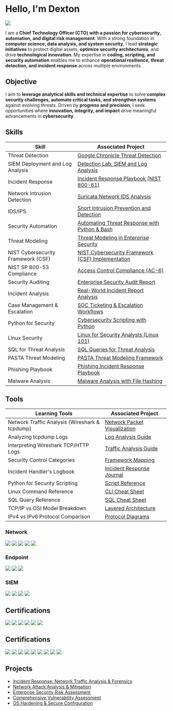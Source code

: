 # Hello, I'm Dexton 
<a href="https://www.linkedin.com/in/corneliusshk/"><img src="https://img.shields.io/badge/-LinkedIn-0072b1?&style=for-the-badge&logo=linkedin&logoColor=white" /></a>

<!--
I am a Cybersecurity Analyst and Technical Problem-Solver with a strong foundation in computer science, data analysis, and automation. With expertise in coding, scripting, and system security, I specialize in protecting digital assets, optimizing processes, and enhancing operational efficiency.
-->




I am a **Chief Technology Officer (CTO) with a passion for cybersecurity, automation, and digital risk management**. With a strong foundation in **computer science, data analysis, and system security**, I lead **strategic initiatives** to protect digital assets, **optimize security architectures**, and drive **technological innovation**.  My expertise in **coding, scripting, and security automation** enables me to enhance **operational resilience, threat detection, and incident response** across multiple environments.


<!--
## Objective


I aim to leverage my analytical skills and technical expertise to solve complex security challenges, automate critical tasks, and fortify systems against evolving threats. Driven by progress and precision, I seek opportunities where innovation, integrity, and impact drive meaningful advancements in cybersecurity. 
-->
<brk>
    
## Objective

I aim to **leverage analytical skills and technical expertise** to solve **complex security challenges, automate critical tasks, and strengthen systems** against evolving threats. Driven by **progress and precision**, I seek opportunities where **innovation, integrity, and impact** drive meaningful advancements in **cybersecurity**.
<brk>
## Skills

<!--
| Skill                                         | Associated Project         |
|-----------------------------------------------|----------------------------|
| SIEM Implementation and Log Analysis          | <a href="https://github.com/chojatkashani/Detection-Lab/tree/main">Detection Lab</a>|
| Network Intrusion Detection | <a href="https://github.com/chojatkashani/Suricata-Project/blob/main/README.md">Suricata</a>|
| NIST SP 800-53 | <a href="https://github.com/chojatkashani/NIST-SP-800-53-AC-6/blob/main/README.md">AC-6</a>|
| IDS/IPS         | <a href="https://github.com/chojatkashani/SNORT/edit/main/README.md">Snort</a>|
| Scripting and Automation for Threat Mitigation | <a href="https://github.com/chojatkashani/Scripting-and-Automation-for-Threat/blob/main/README.md">Example</a>|
| Linux | <a href="https://github.com/chojatkashani/Linux-101/blob/main/README.md">Linux 101</a>|
| SQL | <a href="https://github.com/chojatkashani/SQL-Queries">Applying Filters in SQL</a>|
| Python | <a href="https://github.com/chojatkashani/Python/blob/main/README.md">Programming</a>|
| Threat Modeling | <a href="https://github.com/chojatkashani/Threat-Modeling/blob/main/README.md">Process</a>|
| Threat Detection          | <a href="https://github.com/chojatkashani/Chronicle/blob/main/README.md">Google Chronicle</a>|
| Incident Response Planning and Execution      | <a href="https://github.com/chojatkashani/Incident-Response/blob/main/README.md">NIST 800-61</a>|
| Case Managment and Escalation Handeling | <a href="https://github.com/chojatkashani/Ticketing-Example/blob/main/README.md">Ticketing</a>|
| Applying the NIST CSF | <a href="https://github.com/chojatkashani/NIST-CSF/blob/main/README.md">NIST CSF</a>|
| Security Audit | <a href=https://github.com/chojatkashani/Security-Audit/edit/main/README.md>Security Audit Report</a>|
| Incident Report Analysis | <a href="https://github.com/chojatkashani/Incident-Report-Analysis/blob/main/README.md">Report Examples</a>|
| PASTA Threat Modeling | <a href="https://github.com/chojatkashani/PASTA-Threat-Modeling/blob/main/README.md">Outline</a>|
| Playbook | <a href="https://github.com/chojatkashani/Phishing-Playbook/blob/main/README.md">Phishing Playbook</a>|
| File Hash Value | <a href="https://github.com/chojatkashani/File-Hash-Malicious/blob/main/README.md">Malicious</a>|


| Skill                                         | Associated Project         |
|-----------------------------------------------|----------------------------|
| Threat Detection                              | <a href="https://github.com/chojatkashani/Chronicle/blob/main/README.md">Google Chronicle Threat Detection</a> |
| SIEM Implementation and Log Analysis          | <a href="https://github.com/chojatkashani/Detection-Lab/tree/main">Detection Lab: SIEM and Log Analysis</a> |
| Incident Response Planning and Execution      | <a href="https://github.com/chojatkashani/Incident-Response/blob/main/README.md">Incident Response Playbook (NIST 800-61)</a> |
| Network Intrusion Detection                   | <a href="https://github.com/chojatkashani/Suricata-Project/blob/main/README.md">Suricata Network IDS Analysis</a> |
| IDS/IPS                                       | <a href="https://github.com/chojatkashani/SNORT/edit/main/README.md">Snort Intrusion Prevention and Detection</a> |
| Scripting and Automation for Threat Mitigation | <a href="https://github.com/chojatkashani/Scripting-and-Automation-for-Threat/blob/main/README.md">Automating Threat Response with Python & Bash</a> |
| Threat Modeling                               | <a href="https://github.com/chojatkashani/Threat-Modeling/blob/main/README.md">Threat Modeling in Enterprise Security</a> |
| Applying the NIST CSF                         | <a href="https://github.com/chojatkashani/NIST-CSF/blob/main/README.md">NIST Cybersecurity Framework (CSF) Implementation</a> |
| NIST SP 800-53                                | <a href="https://github.com/chojatkashani/NIST-SP-800-53-AC-6/blob/main/README.md">Access Control Compliance (AC-6)</a> |
| Security Audit                                | <a href="https://github.com/chojatkashani/Security-Audit/edit/main/README.md">Enterprise Security Audit Report</a> |
| Incident Report Analysis                      | <a href="https://github.com/chojatkashani/Incident-Report-Analysis/blob/main/README.md">Real-World Incident Report Analysis</a> |
| Case Management and Escalation Handling       | <a href="https://github.com/chojatkashani/Ticketing-Example/blob/main/README.md">SOC Ticketing & Escalation Workflows</a> |
| Python                                        | <a href="https://github.com/chojatkashani/Python/blob/main/README.md">Cybersecurity Scripting with Python</a> |
| Linux                                         | <a href="https://github.com/chojatkashani/Linux-101/blob/main/README.md">Linux for Security Analysts (Linux 101)</a> |
| SQL                                           | <a href="https://github.com/chojatkashani/SQL-Queries">SQL Queries for Threat Analysis</a> |
| PASTA Threat Modeling                         | <a href="https://github.com/chojatkashani/PASTA-Threat-Modeling/blob/main/README.md">PASTA Threat Modeling Framework</a> |
| Playbook                                      | <a href="https://github.com/chojatkashani/Phishing-Playbook/blob/main/README.md">Phishing Incident Response Playbook</a> |
| File Hash Value                               | <a href="https://github.com/chojatkashani/File-Hash-Malicious/blob/main/README.md">Malware Analysis with File Hashing</a> |


| Skill                                         | Associated Project         |
|-----------------------------------------------|----------------------------|
| Threat Detection                              | <a href="https://github.com/chojatkashani/Chronicle/blob/main/README.md">Google Chronicle</a> |
| SIEM Deployment and Log Analysis              | <a href="https://github.com/chojatkashani/Detection-Lab/tree/main">Detection Lab</a> |
| Incident Response                             | <a href="https://github.com/chojatkashani/Incident-Response/blob/main/README.md">NIST 800-61 Playbook</a> |
| Network Intrusion Detection                   | <a href="https://github.com/chojatkashani/Suricata-Project/blob/main/README.md">Suricata</a> |
| IDS/IPS                                       | <a href="https://github.com/chojatkashani/SNORT/edit/main/README.md">Snort</a> |
| Security Automation                           | <a href="https://github.com/chojatkashani/Scripting-and-Automation-for-Threat/blob/main/README.md">Python & Bash Scripting</a> |
| Threat Modeling                               | <a href="https://github.com/chojatkashani/Threat-Modeling/blob/main/README.md">Enterprise Risk Assessment</a> |
| NIST Cybersecurity Framework (CSF)            | <a href="https://github.com/chojatkashani/NIST-CSF/blob/main/README.md">Implementation</a> |
| NIST SP 800-53 Compliance                     | <a href="https://github.com/chojatkashani/NIST-SP-800-53-AC-6/blob/main/README.md">Access Controls (AC-6)</a> |
| Security Auditing                             | <a href="https://github.com/chojatkashani/Security-Audit/edit/main/README.md">Enterprise Audit Report</a> |
| Incident Analysis                             | <a href="https://github.com/chojatkashani/Incident-Report-Analysis/blob/main/README.md">Forensic Report</a> |
| Case Management & Escalation                  | <a href="https://github.com/chojatkashani/Ticketing-Example/blob/main/README.md">SOC Workflow</a> |
| Python for Security                           | <a href="https://github.com/chojatkashani/Python/blob/main/README.md">Automation & Analysis</a> |
| Linux Security                                | <a href="https://github.com/chojatkashani/Linux-101/blob/main/README.md">Administration</a> |
| SQL for Threat Analysis                       | <a href="https://github.com/chojatkashani/SQL-Queries">Data Filtering</a> |
| PASTA Threat Modeling                         | <a href="https://github.com/chojatkashani/PASTA-Threat-Modeling/blob/main/README.md">Risk Evaluation</a> |
| Phishing Playbook                             | <a href="https://github.com/chojatkashani/Phishing-Playbook/blob/main/README.md">Response Plan</a> |
| Malware Analysis                              | <a href="https://github.com/chojatkashani/File-Hash-Malicious/blob/main/README.md">File Hashing</a> |
-->

| Skill                                         | Associated Project         |
|-----------------------------------------------|----------------------------|
| Threat Detection                              | <a href="https://github.com/chojatkashani/Chronicle/blob/main/README.md">Google Chronicle Threat Detection</a> |
| SIEM Deployment and Log Analysis              | <a href="https://github.com/chojatkashani/Detection-Lab/tree/main">Detection Lab: SIEM and Log Analysis</a> |
| Incident Response                             | <a href="https://github.com/chojatkashani/Incident-Response/blob/main/README.md">Incident Response Playbook (NIST 800-61)</a> |
| Network Intrusion Detection                   | <a href="https://github.com/chojatkashani/Suricata-Project/blob/main/README.md">Suricata Network IDS Analysis</a> |
| IDS/IPS                                       | <a href="https://github.com/chojatkashani/SNORT/edit/main/README.md">Snort Intrusion Prevention and Detection</a> |
| Security Automation                           | <a href="https://github.com/chojatkashani/Scripting-and-Automation-for-Threat/blob/main/README.md">Automating Threat Response with Python & Bash</a> |
| Threat Modeling                               | <a href="https://github.com/chojatkashani/Threat-Modeling/blob/main/README.md">Threat Modeling in Enterprise Security</a> |
| NIST Cybersecurity Framework (CSF)            | <a href="https://github.com/chojatkashani/NIST-CSF/blob/main/README.md">NIST Cybersecurity Framework (CSF) Implementation</a> |
| NIST SP 800-53 Compliance                     | <a href="https://github.com/chojatkashani/NIST-SP-800-53-AC-6/blob/main/README.md">Access Control Compliance (AC-6)</a> |
| Security Auditing                             | <a href="https://github.com/chojatkashani/Security-Audit/edit/main/README.md">Enterprise Security Audit Report</a> |
| Incident Analysis                             | <a href="https://github.com/chojatkashani/Incident-Report-Analysis/blob/main/README.md">Real-World Incident Report Analysis</a> |
| Case Management & Escalation                  | <a href="https://github.com/chojatkashani/Ticketing-Example/blob/main/README.md">SOC Ticketing & Escalation Workflows</a> |
| Python for Security                           | <a href="https://github.com/chojatkashani/Python/blob/main/README.md">Cybersecurity Scripting with Python</a> |
| Linux Security                                | <a href="https://github.com/chojatkashani/Linux-101/blob/main/README.md">Linux for Security Analysts (Linux 101)</a> |
| SQL for Threat Analysis                       | <a href="https://github.com/chojatkashani/SQL-Queries">SQL Queries for Threat Analysis</a> |
| PASTA Threat Modeling                         | <a href="https://github.com/chojatkashani/PASTA-Threat-Modeling/blob/main/README.md">PASTA Threat Modeling Framework</a> |
| Phishing Playbook                             | <a href="https://github.com/chojatkashani/Phishing-Playbook/blob/main/README.md">Phishing Incident Response Playbook</a> |
| Malware Analysis                              | <a href="https://github.com/chojatkashani/File-Hash-Malicious/blob/main/README.md">Malware Analysis with File Hashing</a> |



<brk>

<!--
## Tools
| Learning Tools                                         | Associated Project         |
|-----------------------------------------------|----------------------------|
| Wireshark tcpdump           | <a href="https://github.com/chojatkashani/Wireshark-tcpdump-VIN/blob/main/README.md">VIN Diagram</a>|
| Read the tcpdump Traffic log            | <a href="https://github.com/chojatkashani/How-to-Read-the-tcpdump-traffic-log/blob/main/README.md">Example</a>|
| Read a Wireshark TCP/HTTP log          | <a href="https://github.com/chojatkashani/How-to-Read-Wireshark-TCP-HTTP-log/blob/main/README.md">Guide</a>|
| Control Catagories          | <a href="https://github.com/chojatkashani/Control-Catagories">Catagories</a>|
| Incident Handler's Journal           | <a href="https://github.com/chojatkashani/Incident-Handler-Journal/blob/main/README.md">Journal</a>|
| Linux Reference Guide            | <a href="https://github.com/chojatkashani/Reference-Guide-for-Linux/blob/main/README.md">Guide</a>|
| SQL Reference Guide            | <a href="https://github.com/chojatkashani/Reference-Guide-for-SQL/blob/main/README.md">Guide</a>|
| Python Tools           | <a href="https://github.com/chojatkashani/Python-Concepts/blob/main/README.md">Reference</a>|
| IPv4 vs IPv6           | <a href="https://github.com/chojatkashani/IPv4-vs-IPv6/blob/main/README.md">Diagrams</a>|
| TCP/IP vs OSI           | <a href="https://github.com/chojatkashani/TCP-IP-vs-OSI-Model/blob/main/README.md">Key Points</a>|



## Tools
| Learning Tools                                  | Associated Project         |
|------------------------------------------------|----------------------------|
| Network Traffic Analysis (Wireshark & tcpdump) | <a href="https://github.com/chojatkashani/Wireshark-tcpdump-VIN/blob/main/README.md">Network Packet Visualization</a> |
| Analyzing tcpdump Logs                         | <a href="https://github.com/chojatkashani/How-to-Read-the-tcpdump-traffic-log/blob/main/README.md">Log Analysis Guide</a> |
| Interpreting Wireshark TCP/HTTP Logs           | <a href="https://github.com/chojatkashani/How-to-Read-Wireshark-TCP-HTTP-log/blob/main/README.md">Traffic Analysis Guide</a> |
| Security Control Categories                    | <a href="https://github.com/chojatkashani/Control-Catagories">Framework Mapping</a> |
| Incident Handler's Logbook                     | <a href="https://github.com/chojatkashani/Incident-Handler-Journal/blob/main/README.md">Incident Response Journal</a> |
| Linux Command Reference                        | <a href="https://github.com/chojatkashani/Reference-Guide-for-Linux/blob/main/README.md">CLI Cheat Sheet</a> |
| SQL Query Reference                            | <a href="https://github.com/chojatkashani/Reference-Guide-for-SQL/blob/main/README.md">SQL Cheat Sheet</a> |
| Python for Security Scripting                  | <a href="https://github.com/chojatkashani/Python-Concepts/blob/main/README.md">Script Reference</a> |
| IPv4 vs IPv6 Protocol Comparison               | <a href="https://github.com/chojatkashani/IPv4-vs-IPv6/blob/main/README.md">Protocol Diagrams</a> |
| TCP/IP vs OSI Model Breakdown                  | <a href="https://github.com/chojatkashani/TCP-IP-vs-OSI-Model/blob/main/README.md">Layered Architecture</a> |
-->


## Tools
| Learning Tools                                  | Associated Project         |
|------------------------------------------------|----------------------------|
| Network Traffic Analysis (Wireshark & tcpdump) | <a href="https://github.com/chojatkashani/Wireshark-tcpdump-VIN/blob/main/README.md">Network Packet Visualization</a> |
| Analyzing tcpdump Logs                         | <a href="https://github.com/chojatkashani/How-to-Read-the-tcpdump-traffic-log/blob/main/README.md">Log Analysis Guide</a> |
| Interpreting Wireshark TCP/HTTP Logs           | <a href="https://github.com/chojatkashani/How-to-Read-Wireshark-TCP-HTTP-log/blob/main/README.md">Traffic Analysis Guide</a> |
| Security Control Categories                    | <a href="https://github.com/chojatkashani/Control-Catagories">Framework Mapping</a> |
| Incident Handler's Logbook                     | <a href="https://github.com/chojatkashani/Incident-Handler-Journal/blob/main/README.md">Incident Response Journal</a> |
| Python for Security Scripting                  | <a href="https://github.com/chojatkashani/Python-Concepts/blob/main/README.md">Script Reference</a> |
| Linux Command Reference                        | <a href="https://github.com/chojatkashani/Reference-Guide-for-Linux/blob/main/README.md">CLI Cheat Sheet</a> |
| SQL Query Reference                            | <a href="https://github.com/chojatkashani/Reference-Guide-for-SQL/blob/main/README.md">SQL Cheat Sheet</a> |
| TCP/IP vs OSI Model Breakdown                  | <a href="https://github.com/chojatkashani/TCP-IP-vs-OSI-Model/blob/main/README.md">Layered Architecture</a> |
| IPv4 vs IPv6 Protocol Comparison               | <a href="https://github.com/chojatkashani/IPv4-vs-IPv6/blob/main/README.md">Protocol Diagrams</a> |




<!--
### Network
<div>
    <img src="https://img.shields.io/badge/-Wireshark-1679A7?&style=for-the-badge&logo=Wireshark&logoColor=white" />
    <img src="https://img.shields.io/badge/-Suricata-EF3B2D?&style=for-the-badge&logo=Suricata&logoColor=white" />
    <img src="https://img.shields.io/badge/-Zeek-777BB4?&style=for-the-badge&logo=Zeek&logoColor=white" />
</div>
-->

### Network
<div>
    <img src="https://img.shields.io/badge/-Wireshark-1679A7?&style=for-the-badge&logo=Wireshark&logoColor=white" />
    <img src="https://img.shields.io/badge/-Suricata-EF3B2D?&style=for-the-badge&logo=Suricata&logoColor=white" />
    <img src="https://img.shields.io/badge/-Zeek-777BB4?&style=for-the-badge&logo=Zeek&logoColor=white" />
    <img src="https://img.shields.io/badge/-tcpdump-005571?&style=for-the-badge&logo=Linux&logoColor=white" />
    <img src="https://img.shields.io/badge/-TShark-1679A7?&style=for-the-badge&logo=Wireshark&logoColor=white" />
</div>

<!--
### Endpoint
<div>
    <img src="https://img.shields.io/badge/-Microsoft_Defender_for_Endpoint-00A4EF?&style=for-the-badge&logo=Microsoft&logoColor=white" />
    <img src="https://img.shields.io/badge/-Velociraptor-4B275F?&style=for-the-badge&logo=Velociraptor&logoColor=white" />
</div>
-->

### Endpoint
<div>
    <img src="https://img.shields.io/badge/-Microsoft_Defender_for_Endpoint-00A4EF?&style=for-the-badge&logo=Microsoft&logoColor=white" />
    <img src="https://img.shields.io/badge/-Velociraptor-4B275F?&style=for-the-badge&logo=Velociraptor&logoColor=white" />
    <img src="https://img.shields.io/badge/-CrowdStrike_Falcon-F02D1B?&style=for-the-badge&logo=CrowdStrike&logoColor=white" />
</div>


### SIEM
<div>
    <img src="https://img.shields.io/badge/-Microsoft_Sentinel-0078D4?&style=for-the-badge&logo=Microsoft&logoColor=white" />
    <img src="https://img.shields.io/badge/-Splunk-000000?&style=for-the-badge&logo=Splunk&logoColor=white" />
    <img src="https://img.shields.io/badge/-Elastic-005571?&style=for-the-badge&logo=Elastic&logoColor=white" />
    <img src="https://img.shields.io/badge/-Google_Chronicle-4285F4?&style=for-the-badge&logo=Google-Cloud&logoColor=white" />
</div>


## Certifications

<div>
<img src="https://img.shields.io/badge/-Google%20Cybersecurity%20Certificate-4285F4?style=for-the-badge&logo=Google&logoColor=white" />
<img src="https://img.shields.io/badge/-Security%2B-FF0000?&style=for-the-badge&logo=CompTIA&logoColor=white" />
<img src="https://img.shields.io/badge/-Network%2B-007ACC?&style=for-the-badge&logo=CompTIA&logoColor=white" />
<img src="https://img.shields.io/badge/-A%2B-4D4D4D?&style=for-the-badge&logo=CompTIA&logoColor=white" />
<img src="https://img.shields.io/badge/-CDSA-006400?&style=for-the-badge&logoColor=white" />
<img src="https://img.shields.io/badge/-CCD-000080?&style=for-the-badge&logoColor=white" />
</div>


## Certifications

<div>
    <img src="https://img.shields.io/badge/-Google%20Cybersecurity%20Certificate-4285F4?style=for-the-badge&logo=Google&logoColor=white" />
    <img src="https://img.shields.io/badge/-Foundations%20of%20Cybersecurity-4285F4?style=for-the-badge&logo=Google&logoColor=white" />
    <img src="https://img.shields.io/badge/-Manage%20Security%20Risks-4285F4?style=for-the-badge&logo=Google&logoColor=white" />
    <img src="https://img.shields.io/badge/-Networks%20and%20Network%20Security-4285F4?style=for-the-badge&logo=Google&logoColor=white" />
    <img src="https://img.shields.io/badge/-Linux%20and%20SQL%20for%20Cybersecurity-4285F4?style=for-the-badge&logo=Google&logoColor=white" />
    <img src="https://img.shields.io/badge/-Assets%2C%20Threats%2C%20and%20Vulnerabilities-4285F4?style=for-the-badge&logo=Google&logoColor=white" />
    <img src="https://img.shields.io/badge/-Detection%20and%20Response-4285F4?style=for-the-badge&logo=Google&logoColor=white" />
    <img src="https://img.shields.io/badge/-Automate%20Cybersecurity%20Tasks%20with%20Python-4285F4?style=for-the-badge&logo=Google&logoColor=white" />
    <img src="https://img.shields.io/badge/-Security%2B-FF0000?&style=for-the-badge&logo=CompTIA&logoColor=white" />
<!--    <img src="https://img.shields.io/badge/-Network%2B-007ACC?&style=for-the-badge&logo=CompTIA&logoColor=white" /> -->
<!--    <img src="https://img.shields.io/badge/-A%2B-4D4D4D?&style=for-the-badge&logo=CompTIA&logoColor=white" /> -->
<!--   <img src="https://img.shields.io/badge/-CDSA-006400?&style=for-the-badge&logoColor=white" /> -->
<!--    <img src="https://img.shields.io/badge/-CCD-000080?&style=for-the-badge&logoColor=white" /> -->
</div>

<!--
## Projects
- <a href="https://github.com/chojatkashani/Cybersecurity-Incident-Report-Network-Traffic-Analysis/blob/main/README.md">Cybersecurity Incident Report: Network Traffic Analysis</a>
- <a href="https://github.com/chojatkashani/Analyze-Network-Attacks/blob/main/README.md">Analyze Network Attacks</a>
- <a href="https://github.com/chojatkashani/Security-Risk-Assessment-Report/blob/main/README.md">Security Risk Assessment Report</a>
- <a href="https://github.com/chojatkashani/Apply-OS-Hardening-Techniques/blob/main/README.md">Apply OS Hardening Techniques</a>
- <a href="https://github.com/chojatkashani/Vulnerability-Assessment-Report/blob/main/README.md">Vulnerability Assessment Report</a>
-->

## Projects
- <a href="https://github.com/chojatkashani/Cybersecurity-Incident-Report-Network-Traffic-Analysis/blob/main/README.md">Incident Response: Network Traffic Analysis & Forensics</a>
- <a href="https://github.com/chojatkashani/Analyze-Network-Attacks/blob/main/README.md">Network Attack Analysis & Mitigation</a>
- <a href="https://github.com/chojatkashani/Security-Risk-Assessment-Report/blob/main/README.md">Enterprise Security Risk Assessment</a>
- <a href="https://github.com/chojatkashani/Vulnerability-Assessment-Report/blob/main/README.md">Comprehensive Vulnerability Assessment</a>
- <a href="https://github.com/chojatkashani/Apply-OS-Hardening-Techniques/blob/main/README.md">OS Hardening & Secure Configuration</a>

  




